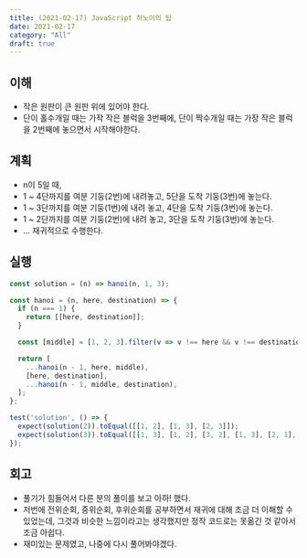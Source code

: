 ```yaml
---
title: (2021-02-17) JavaScript 하노이의 탑
date: 2021-02-17
category: "All"
draft: true
---
```


## 이해

- 작은 원판이 큰 원판 위에 있어야 한다.
- 단이 홀수개일 때는 가작 작은 블럭을 3번째에, 단이 짝수개일 때는 가장 작은 블럭을 2번째에 놓으면서 시작해야한다.

## 계획

- n이 5일 때, 
- 1 ~ 4단까지를 여분 기둥(2번)에 내려놓고, 5단을 도착 기둥(3번)에 놓는다.
- 1 ~ 3단까지를 여분 기둥(1번)에 내려 놓고, 4단을 도착 기둥(3번)에 놓는다.
- 1 ~ 2단까지를 여분 기둥(2번)에 내려 놓고, 3단을 도착 기둥(3번)에 놓는다.
- ... 재귀적으로 수행한다.

## 실행

```js
const solution = (n) => hanoi(n, 1, 3);

const hanoi = (n, here, destination) => {
  if (n === 1) {
    return [[here, destination]];
  }

  const [middle] = [1, 2, 3].filter(v => v !== here && v !== destination);

  return [
    ...hanoi(n - 1, here, middle),
    [here, destination],
    ...hanoi(n - 1, middle, destination),
  ];
};

test('solution', () => {
  expect(solution(2)).toEqual([[1, 2], [1, 3], [2, 3]]);
  expect(solution(3)).toEqual([[1, 3], [1, 2], [3, 2], [1, 3], [2, 1], [2, 3], [1, 3]]);
});
```

## 회고

- 풀기가 힘들어서 다른 분의 풀이를 보고 아하! 했다.
- 저번에 전위순회, 중위순회, 후위순회를 공부하면서 재귀에 대해 조금 더 이해할 수 있었는데, 그것과 비슷한 느낌이라고는 생각했지만 정작 코드로는 못옮긴 것 같아서 조금 아쉽다.
- 재미있는 문제였고, 나중에 다시 풀어봐야겠다.
